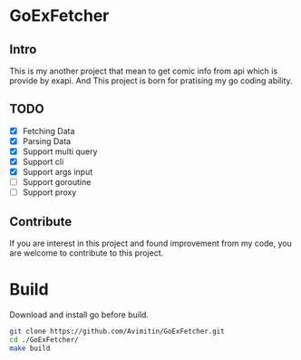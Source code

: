 # GoExFetcher

## Intro

This is my another project that mean to get comic info from api which is provide by exapi. And This project is born for pratising my go coding ability.

## TODO

- [x] Fetching Data
- [x] Parsing Data
- [x] Support multi query
- [x] Support cli
- [x] Support args input
- [ ] Support goroutine
- [ ] Support proxy

## Contribute

If you are interest in this project and found improvement from my code, you are welcome to contribute to this project.

# Build

Download and install go before build.

```bash
git clone https://github.com/Avimitin/GoExFetcher.git
cd ./GoExFetcher/
make build
```
